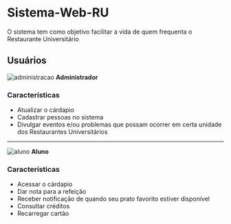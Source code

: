 # Sistema-Web-RU
  O sistema tem como objetivo facilitar a vida de quem frequenta o Restaurante Universitário
 
 
 
 ## Usuários

![administracao](https://user-images.githubusercontent.com/32624827/140186450-3b5938a8-9684-42be-9c2f-e8386ecaf55f.png)
**Administrador**

### Características

* Atualizar o cárdapio
* Cadastrar pessoas no sistema
* Divulgar eventos e/ou problemas que possam ocorrer em certa unidade dos Restaurantes Universitários 

---

![aluno](https://user-images.githubusercontent.com/32624827/140186944-a26d02dc-4984-4a69-9645-0a269b9ea109.png)
**Aluno**

### Características

* Acessar o cárdapio
* Dar nota para a refeição
* Receber notificação de quando seu prato favorito estiver disponível
* Consultar créditos
* Recarregar cartão
